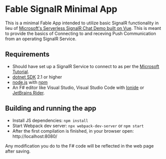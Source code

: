 # Fable SignalR Minimal App

This is a minimal Fable App intended to utilize basic SignalR functionality in lieu of [Microsoft's Serverless SignalR Chat Demo built on Vue](https://azure-samples.github.io/signalr-service-quickstart-serverless-chat/demo/chat-v2/).  This is meant to provide the basics of Connecting to and receving Push Communication from an operating SignalR Service.

## Requirements

* Should have set up a SignalR Service to connect to as per the [Microsoft Tutorial](https://docs.microsoft.com/en-us/azure/azure-signalr/signalr-quickstart-azure-functions-csharp).
* [dotnet SDK](https://www.microsoft.com/net/download/core) 2.1 or higher
* [node.js](https://nodejs.org) with [npm](https://www.npmjs.com/)
* An F# editor like Visual Studio, Visual Studio Code with [Ionide](http://ionide.io/) or [JetBrains Rider](https://www.jetbrains.com/rider/).

## Building and running the app

* Install JS dependencies: `npm install`
* Start Webpack dev server: `npx webpack-dev-server` or `npm start`
* After the first compilation is finished, in your browser open: http://localhost:8080/

Any modification you do to the F# code will be reflected in the web page after saving.
